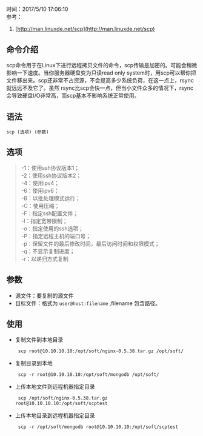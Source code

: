 ##  
时间：2017/5/10 17:06:10   
参考：

1. [http://man.linuxde.net/scp](http://man.linuxde.net/scp)

## 命令介绍

scp命令用于在Linux下进行远程拷贝文件的命令，scp传输是加密的。可能会稍微影响一下速度。当你服务器硬盘变为只读read only system时，用scp可以帮你把文件移出来。scp还非常不占资源，不会提高多少系统负荷，在这一点上，rsync就远远不及它了。虽然 rsync比scp会快一点，但当小文件众多的情况下，rsync会导致硬盘I/O非常高，而scp基本不影响系统正常使用。

## 语法

	scp (选项) (参数)
## 选项

> -1：使用ssh协议版本1；   
> -2：使用ssh协议版本2；  
> -4：使用ipv4；  
> -6：使用ipv6；  
> -B：以批处理模式运行；  
> -C：使用压缩；  
> -F：指定ssh配置文件；  
> -l：指定宽带限制；  
> -o：指定使用的ssh选项；  
> -P：指定远程主机的端口号；  
> -p：保留文件的最后修改时间，最后访问时间和权限模式；  
> -q：不显示复制进度；  
> -r：以递归方式复制

## 参数

 * 源文件：要复制的源文件
 * 目标文件：格式为 `user@host:filename` ,filename 包含路径。 

## 使用
 * 复制文件到本地目录

		scp root@10.10.10.10:/opt/soft/nginx-0.5.38.tar.gz /opt/soft/

 * 复制目录到本地

		scp -r root@10.10.10.10:/opt/soft/mongodb /opt/soft/
 * 上传本地文件到远程机器指定目录

		scp /opt/soft/nginx-0.5.38.tar.gz root@10.10.10.10:/opt/soft/scptest
 * 上传本地目录到远程机器指定目录

		scp -r /opt/soft/mongodb root@10.10.10.10:/opt/soft/scptest